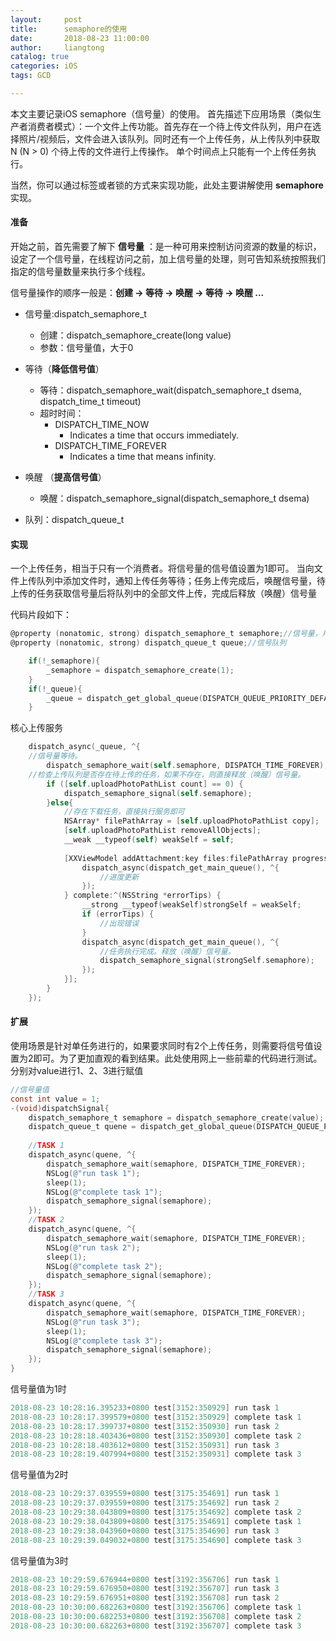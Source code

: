 ```yaml
---
layout:     post
title:      semaphore的使用
date:       2018-08-23 11:00:00
author:     liangtong
catalog: true
categories: iOS
tags: GCD

---
```


本文主要记录iOS semaphore（信号量）的使用。
首先描述下应用场景（类似生产者消费者模式）：一个文件上传功能。首先存在一个待上传文件队列，用户在选择照片/视频后，文件会进入该队列。同时还有一个上传任务，从上传队列中获取N (N > 0) 个待上传的文件进行上传操作。 单个时间点上只能有一个上传任务执行。


当然，你可以通过标签或者锁的方式来实现功能，此处主要讲解使用 **semaphore** 实现。


<!-- more -->


#### 准备

开始之前，首先需要了解下 **信号量** ：是一种可用来控制访问资源的数量的标识，设定了一个信号量，在线程访问之前，加上信号量的处理，则可告知系统按照我们指定的信号量数量来执行多个线程。


信号量操作的顺序一般是：**创建  ->  等待 -> 唤醒 -> 等待 -> 唤醒 ...**

+ 信号量:dispatch_semaphore_t
  + 创建：dispatch_semaphore_create(long value)
  + 参数：信号量值，大于0
+ 等待（**降低信号值**）
  + 等待：dispatch_semaphore_wait(dispatch_semaphore_t dsema, dispatch_time_t timeout)
  + 超时时间：
      + DISPATCH_TIME_NOW 
          +  Indicates a time that occurs immediately.
      + DISPATCH_TIME_FOREVER
          +   Indicates a time that means infinity.
+ 唤醒 （**提高信号值**）
  + 唤醒：dispatch_semaphore_signal(dispatch_semaphore_t dsema) 




 + 队列：dispatch_queue_t

#### 实现

一个上传任务，相当于只有一个消费者。将信号量的信号值设置为1即可。
当向文件上传队列中添加文件时，通知上传任务等待；任务上传完成后，唤醒信号量，待上传的任务获取信号量后将队列中的全部文件上传，完成后释放（唤醒）信号量

代码片段如下：

```Objective-C
@property (nonatomic, strong) dispatch_semaphore_t semaphore;//信号量，用于单个文件上传附件
@property (nonatomic, strong) dispatch_queue_t queue;//信号队列
```

```Objective-C
    if(!_semaphore){
        _semaphore = dispatch_semaphore_create(1);
    }
    if(!_queue){
        _queue = dispatch_get_global_queue(DISPATCH_QUEUE_PRIORITY_DEFAULT, 0);
    }
```


核心上传服务

```Objective-C
    dispatch_async(_queue, ^{
	//信号量等待。
        dispatch_semaphore_wait(self.semaphore, DISPATCH_TIME_FOREVER);
	//检查上传队列是否存在待上传的任务，如果不存在，则直接释放（唤醒）信号量。
        if ([self.uploadPhotoPathList count] == 0) {
            dispatch_semaphore_signal(self.semaphore);
        }else{
            //存在下载任务，直接执行服务即可
            NSArray* filePathArray = [self.uploadPhotoPathList copy];
            [self.uploadPhotoPathList removeAllObjects];
            __weak __typeof(self) weakSelf = self;
            
            [XXViewModel addAttachment:key files:filePathArray progress:^(NSProgress *progress) {
                dispatch_async(dispatch_get_main_queue(), ^{
                    //进度更新
                });
            } complete:^(NSString *errorTips) {
                __strong __typeof(weakSelf)strongSelf = weakSelf;
                if (errorTips) {
                    //出现错误
                }
                dispatch_async(dispatch_get_main_queue(), ^{
                    //任务执行完成。释放（唤醒）信号量。
                    dispatch_semaphore_signal(strongSelf.semaphore);
                });
            }];
        }
    });
```


#### 扩展

使用场景是针对单任务进行的，如果要求同时有2个上传任务，则需要将信号值设置为2即可。为了更加直观的看到结果。此处使用网上一些前辈的代码进行测试。分别对value进行1、2、3进行赋值

```Objective-C
//信号量值
const int value = 1;
-(void)dispatchSignal{
    dispatch_semaphore_t semaphore = dispatch_semaphore_create(value);
    dispatch_queue_t quene = dispatch_get_global_queue(DISPATCH_QUEUE_PRIORITY_DEFAULT, 0);
    
    //TASK 1
    dispatch_async(quene, ^{
        dispatch_semaphore_wait(semaphore, DISPATCH_TIME_FOREVER);
        NSLog(@"run task 1");
        sleep(1);
        NSLog(@"complete task 1");
        dispatch_semaphore_signal(semaphore);
    });
    //TASK 2
    dispatch_async(quene, ^{
        dispatch_semaphore_wait(semaphore, DISPATCH_TIME_FOREVER);
        NSLog(@"run task 2");
        sleep(1);
        NSLog(@"complete task 2");
        dispatch_semaphore_signal(semaphore);
    });
    //TASK 3
    dispatch_async(quene, ^{
        dispatch_semaphore_wait(semaphore, DISPATCH_TIME_FOREVER);
        NSLog(@"run task 3");
        sleep(1);
        NSLog(@"complete task 3");
        dispatch_semaphore_signal(semaphore);
    });
}
```

信号量值为1时

```Objective-C
2018-08-23 10:28:16.395233+0800 test[3152:350929] run task 1
2018-08-23 10:28:17.399579+0800 test[3152:350929] complete task 1
2018-08-23 10:28:17.399737+0800 test[3152:350930] run task 2
2018-08-23 10:28:18.403436+0800 test[3152:350930] complete task 2
2018-08-23 10:28:18.403612+0800 test[3152:350931] run task 3
2018-08-23 10:28:19.407994+0800 test[3152:350931] complete task 3
```

信号量值为2时

```Objective-C
2018-08-23 10:29:37.039559+0800 test[3175:354691] run task 1
2018-08-23 10:29:37.039559+0800 test[3175:354692] run task 2
2018-08-23 10:29:38.043809+0800 test[3175:354692] complete task 2
2018-08-23 10:29:38.043809+0800 test[3175:354691] complete task 1
2018-08-23 10:29:38.043960+0800 test[3175:354690] run task 3
2018-08-23 10:29:39.049032+0800 test[3175:354690] complete task 3
```

信号量值为3时

```Objective-C
2018-08-23 10:29:59.676944+0800 test[3192:356706] run task 1
2018-08-23 10:29:59.676950+0800 test[3192:356707] run task 3
2018-08-23 10:29:59.676951+0800 test[3192:356708] run task 2
2018-08-23 10:30:00.682263+0800 test[3192:356706] complete task 1
2018-08-23 10:30:00.682253+0800 test[3192:356708] complete task 2
2018-08-23 10:30:00.682263+0800 test[3192:356707] complete task 3
```


